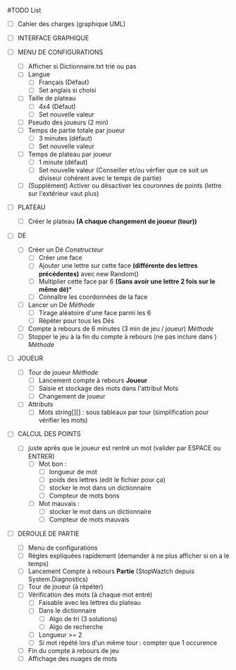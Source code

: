 ﻿#TODO List
- [ ] Cahier des charges (graphique UML)

- [ ] INTERFACE GRAPHIQUE

- [ ] MENU DE CONFIGURATIONS
	- [ ] Afficher si Dictionnaire.txt trié ou pas
	- [ ] Langue
		- [ ] Français (Défaut)
		- [ ] Set anglais si choisi
	- [ ] Taille de plateau
		- [ ] 4x4 (Défaut)
		- [ ] Set nouvelle valeur
	- [ ] Pseudo des joueurs (2 min)
	- [ ] Temps de partie totale par joueur
		- [ ] 3 minutes (défaut)
		- [ ] Set nouvelle valeur
	- [ ] Temps de plateau par joueur
		- [ ] 1 minute (défaut)
		- [ ] Set nouvelle valeur (Conseiller et/ou vérfier que ce soit un diviseur cohérent avec le temps de partie)
	- [ ] (Supplément) Activer ou désactiver les couronnes de points (lettre sur l'extérieur vaut plus)

- [ ] PLATEAU
	- [ ] Créer le plateau **(A chaque changement de joueur (tour))**

- [ ] DE
	- [ ] Créer un Dé *Constructeur*
		- [ ] Créer une face
		- [ ] Ajouter une lettre sur cette face **(différente des lettres précédentes)** avec new Random()
		- [ ] Multiplier cette face par 6 **(Sans avoir une lettre 2 fois sur le même dé)***
		- [ ] Connaître les coordonnées de la face
	- [ ] Lancer un Dé *Méthode*
		- [ ] Tirage aléatoire d'une face parmi les 6
		- [ ] Répéter pour tous les Dés
	- [ ] Compte à rebours de 6 minutes (3 min de jeu / joueur) *Méthode*
	- [ ] Stopper le jeu à la fin du compte à rebours (ne pas inclure dans ) *Méthode*

- [ ] JOUEUR
	- [ ] Tour de joueur *Méthode*
		- [ ] Lancement compte à rebours **Joueur**
		- [ ] Saisie et stockage des mots dans l'attribut Mots
		- [ ] Changement de joueur
	- [ ] Attributs
		- [ ] Mots string[][] : sous tableaux par tour (simplification pour vérifier les mots)

- [ ] CALCUL DES POINTS
	- [ ] juste après que le joueur est rentré un mot (valider par ESPACE ou ENTRER)
		- [ ] Mot bon : 
			- [ ] longueur de mot
			- [ ] poids des lettres (edit le fichier pour ça)
			- [ ] stocker le mot dans un dictionnaire
			- [ ] Compteur de mots bons
		- [ ] Mot mauvais :
			- [ ] stocker le mot dans un dictionnaire
			- [ ] Compteur de mots mauvais
- [ ] DEROULE DE PARTIE
	- [ ] Menu de configurations
	- [ ] Règles expliquées rapidement (demander à ne plus afficher si on a le temps)
	- [ ] Lancement Compte à rebours **Partie** (StopWaztch depuis System.Diagnostics)
	- [ ] Tour de joueur (à répéter)
	- [ ] Vérification des mots (à chaque mot entré)
		- [ ] Faisable avec les lettres du plateau
		- [ ] Dans le dictionnaire
			- [ ] Algo de tri (3 solutions)
			- [ ] Algo de recherche
		- [ ] Longueur >= 2
		- [ ] Si mot répété lors d'un même tour : compter que 1 occurence
	- [ ] Fin du compte à rebours de jeu
	- [ ] Affichage des nuages de mots